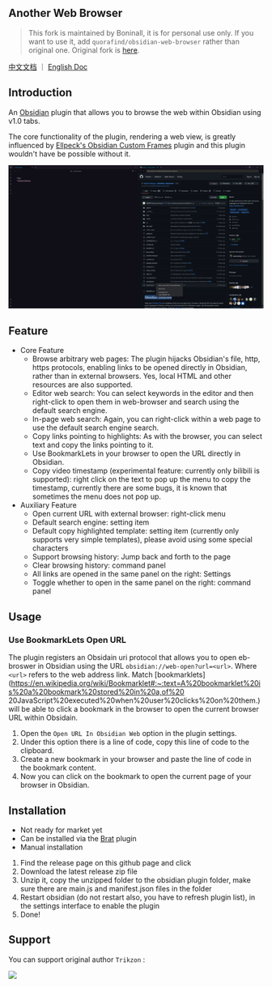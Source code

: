 ## Another Web Browser

> This fork is maintained by Boninall, it is for personal use only. If you want to use it,
> add `quorafind/obsidian-web-browser` rather than original one. 
> Original fork is [here](https://github.com/Trikzon/obsidian-web-browser).

[中文文档](README-ZH.md) ｜ [English Doc](README.md)

## Introduction

An [Obsidian](https://obsidian.md/) plugin that allows you to browse the web within Obsidian using v1.0 tabs.

The core functionality of the plugin, rendering a web view, is greatly influenced
by [Ellpeck's Obsidian Custom Frames](https://github.com/Ellpeck/ObsidianCustomFrames) plugin and this plugin wouldn't
have be possible without it.

![](assets/obsidian-web-browser.png)

## Feature

- Core Feature
  - Browse arbitrary web pages: The plugin hijacks Obsidian's file, http, https protocols, enabling links to be opened directly in Obsidian, rather than in external browsers. Yes, local HTML and other resources are also supported.
  - Editor web search: You can select keywords in the editor and then right-click to open them in web-browser and search using the default search engine.
  - In-page web search: Again, you can right-click within a web page to use the default search engine search.
  - Copy links pointing to highlights: As with the browser, you can select text and copy the links pointing to it.
  - Use BookmarkLets in your browser to open the URL directly in Obsidian.
  - Copy video timestamp (experimental feature: currently only bilibili is supported): right click on the text to pop up the menu to copy the timestamp, currently there are some bugs, it is known that sometimes the menu does not pop up.
- Auxiliary Feature
  - Open current URL with external browser: right-click menu
  - Default search engine: setting item
  - Default copy highlighted template: setting item (currently only supports very simple templates), please avoid using some special characters
  - Support browsing history: Jump back and forth to the page
  - Clear browsing history: command panel
  - All links are opened in the same panel on the right: Settings
  - Toggle whether to open in the same panel on the right: command panel

## Usage
 
### Use BookmarkLets Open URL

The plugin registers an Obsidain uri protocol that allows you to open  eb-broswer in Obsidian using the URL `obsidian://web-open?url=<url>`. Where `<url>` refers to the web address link. Match [bookmarklets](https://en.wikipedia.org/wiki/Bookmarklet#:~:text=A%20bookmarklet%20is%20a%20bookmark%20stored%20in%20a,of%20 20JavaScript%20executed%20when%20user%20clicks%20on%20them.) will be able to click a bookmark in the browser to open the current browser URL within Obsidain. 

1. Open the `Open URL In Obsidian Web` option in the plugin settings. 
2. Under this option there is a line of code, copy this line of code to the clipboard.
3. Create a new bookmark in your browser and paste the line of code in the bookmark content. 
4. Now you can click on the bookmark to open the current page of your browser in Obsidian.

## Installation

- Not ready for market yet
- Can be installed via the [Brat](https://github.com/TfTHacker/obsidian42-brat) plugin
- Manual installation

1. Find the release page on this github page and click
2. Download the latest release zip file
3. Unzip it, copy the unzipped folder to the obsidian plugin folder, make sure there are main.js and manifest.json files in the folder
4. Restart obsidian (do not restart also, you have to refresh plugin list), in the settings interface to enable the plugin
5. Done!

## Support

You can support original author `Trikzon` :

[<img src="https://user-images.githubusercontent.com/14358394/115450238-f39e8100-a21b-11eb-89d0-fa4b82cdbce8.png" width="200">](https://ko-fi.com/trikzon)
